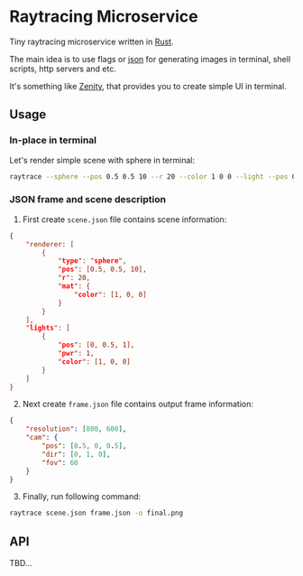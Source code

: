 # Raytracing Microservice

Tiny raytracing microservice written in [Rust](https://www.rust-lang.org/).

The main idea is to use flags or [json](https://www.json.org/json-en.html) for generating images in terminal, shell scripts, http servers and etc.

It's something like [Zenity](https://github.com/GNOME/zenity), that provides you to create simple UI in terminal.

## Usage
### In-place in terminal
Let's render simple scene with sphere in terminal:
```bash
raytrace --sphere --pos 0.5 0.5 10 --r 20 --color 1 0 0 --light --pos 0 0.5 1 --pwr 1 --color 1 0 0 --frame 800 600 -o final.png
```

### JSON frame and scene description
1. First create `scene.json` file contains scene information:
```json
{
    "renderer: [
        {
            "type": "sphere",
            "pos": [0.5, 0.5, 10],
            "r": 20,
            "mat": {
                "color": [1, 0, 0]
            }
        }
    ],
    "lights": [
        {
            "pos": [0, 0.5, 1],
            "pwr": 1,
            "color": [1, 0, 0]
        }
    ]
}
```

2. Next create `frame.json` file contains output frame information:
```json
{
    "resolution": [800, 600],
    "cam": {
        "pos": [0.5, 0, 0.5],
        "dir": [0, 1, 0],
        "fov": 60
    }
}
```

3. Finally, run following command:

```bash
raytrace scene.json frame.json -o final.png
```

## API
TBD...
